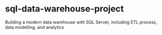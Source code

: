 # sql-data-warehouse-project
Building a modern data warehouse with SQL Server, including ETL process, data modelling, and analytics
